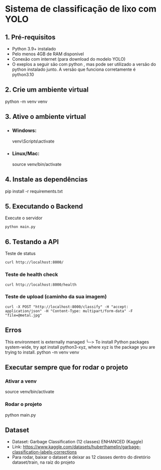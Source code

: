# Sistema de classificação de lixo com YOLO

## 1. Pré-requisitos

- Python 3.9+ instalado
- Pelo menos 4GB de RAM disponível
- Conexão com internet (para download do modelo YOLO)
- O exeplos a seguir são com python <comando>, mas pode ser utilizado a versão do python instalado junto. A versão que funciona corretamente é python3.10

## 2. Crie um ambiente virtual

python -m venv venv

## 3. Ative o ambiente virtual

- ### Windows:

  venv\Scripts\activate

- ### Linux/Mac:
  source venv/bin/activate

## 4. Instale as dependências

pip install -r requirements.txt

## 5. Executando o Backend

Execute o servidor

```
python main.py
```

## 6. Testando a API

Teste de status

```
curl http://localhost:8000/
```

### Teste de health check

```
curl http://localhost:8000/health
```

### Teste de upload (caminho da sua imagem)

```
curl -X POST "http://localhost:8000/classify" -H "accept: application/json" -H "Content-Type: multipart/form-data" -F "file=@metal.jpg"
```

## Erros

This environment is externally managed
╰─> To install Python packages system-wide, try apt install
python3-xyz, where xyz is the package you are trying to
install.
python -m venv venv

## Executar sempre que for rodar o projeto

### Ativar a venv

source venv/bin/activate

### Rodar o projeto

python main.py

## Dataset

- Dataset: Garbage Classification (12 classes) ENHANCED (Kaggle)
- Link: https://www.kaggle.com/datasets/huberthamelin/garbage-classification-labels-corrections
- Para rodar, baixar o dataset e deixar as 12 classes dentro do diretório dataset/train, na raíz do projeto
